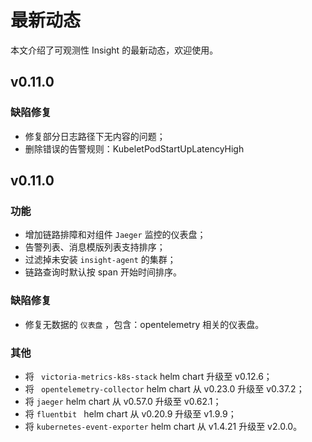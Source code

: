 # 最新动态

本文介绍了可观测性 Insight 的最新动态，欢迎使用。

## v0.11.0

### 缺陷修复

- 修复部分日志路径下无内容的问题；
- 删除错误的告警规则：KubeletPodStartUpLatencyHigh

## v0.11.0

### 功能

- 增加链路排障和对组件 `Jaeger` 监控的仪表盘；
- 告警列表、消息模版列表支持排序；
- 过滤掉未安装 `insight-agent` 的集群；
- 链路查询时默认按 span 开始时间排序。

### 缺陷修复

- 修复无数据的 `仪表盘` ，包含：opentelemetry 相关的仪表盘。

### 其他

- 将 ` victoria-metrics-k8s-stack` helm chart 升级至 v0.12.6；
- 将 ` opentelemetry-collector` helm chart 从 v0.23.0 升级至 v0.37.2；
- 将 `jaeger` helm chart 从 v0.57.0 升级至 v0.62.1；
- 将 `fluentbit ` helm chart 从 v0.20.9 升级至 v1.9.9；
- 将 `kubernetes-event-exporter` helm chart 从 v1.4.21 升级至 v2.0.0。